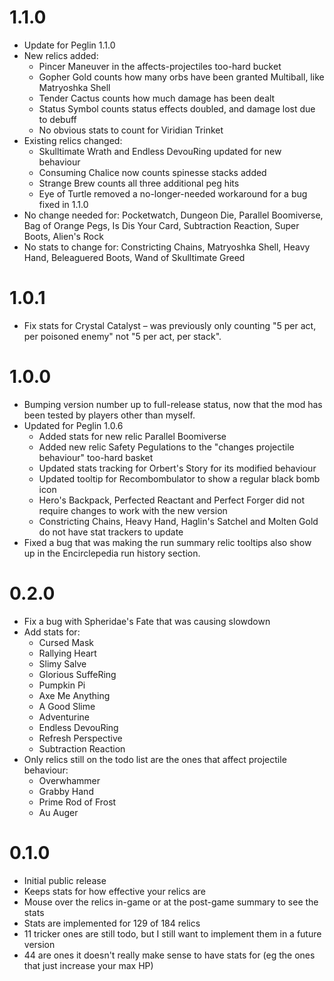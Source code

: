 # 1.1.0
* Update for Peglin 1.1.0
* New relics added:
	* Pincer Maneuver in the affects-projectiles too-hard bucket
	* Gopher Gold counts how many orbs have been granted Multiball, like Matryoshka Shell
	* Tender Cactus counts how much damage has been dealt
	* Status Symbol counts status effects doubled, and damage lost due to debuff
	* No obvious stats to count for Viridian Trinket
* Existing relics changed:
	* Skulltimate Wrath and Endless DevouRing updated for new behaviour
	* Consuming Chalice now counts spinesse stacks added
	* Strange Brew counts all three additional peg hits
	* Eye of Turtle removed a no-longer-needed workaround for a bug fixed in 1.1.0
* No change needed for: Pocketwatch, Dungeon Die, Parallel Boomiverse, Bag of Orange Pegs, Is Dis Your Card, Subtraction Reaction, Super Boots, Alien's Rock
* No stats to change for: Constricting Chains, Matryoshka Shell, Heavy Hand, Beleaguered Boots, Wand of Skulltimate Greed

# 1.0.1
* Fix stats for Crystal Catalyst – was previously only counting "5 per act, per poisoned enemy" not "5 per act, per stack".

# 1.0.0
* Bumping version number up to full-release status, now that the mod has been tested by players other than myself.
* Updated for Peglin 1.0.6
	* Added stats for new relic Parallel Boomiverse
	* Added new relic Safety Pegulations to the "changes projectile behaviour" too-hard basket
	* Updated stats tracking for Orbert's Story for its modified behaviour
	* Updated tooltip for Recombombulator to show a regular black bomb icon
	* Hero's Backpack, Perfected Reactant and Perfect Forger did not require changes to work with the new version
	* Constricting Chains, Heavy Hand, Haglin's Satchel and Molten Gold do not have stat trackers to update
* Fixed a bug that was making the run summary relic tooltips also show up in the Encirclepedia run history section.

# 0.2.0
* Fix a bug with Spheridae's Fate that was causing slowdown
* Add stats for:
	* Cursed Mask
	* Rallying Heart
	* Slimy Salve
	* Glorious SuffeRing
	* Pumpkin Pi
	* Axe Me Anything
	* A Good Slime
	* Adventurine
	* Endless DevouRing
	* Refresh Perspective
	* Subtraction Reaction
* Only relics still on the todo list are the ones that affect projectile behaviour:
	* Overwhammer
	* Grabby Hand
	* Prime Rod of Frost
	* Au Auger

# 0.1.0
* Initial public release
* Keeps stats for how effective your relics are
* Mouse over the relics in-game or at the post-game summary to see the stats
* Stats are implemented for 129 of 184 relics
* 11 tricker ones are still todo, but I still want to implement them in a future version
* 44 are ones it doesn't really make sense to have stats for (eg the ones that just increase your max HP)
